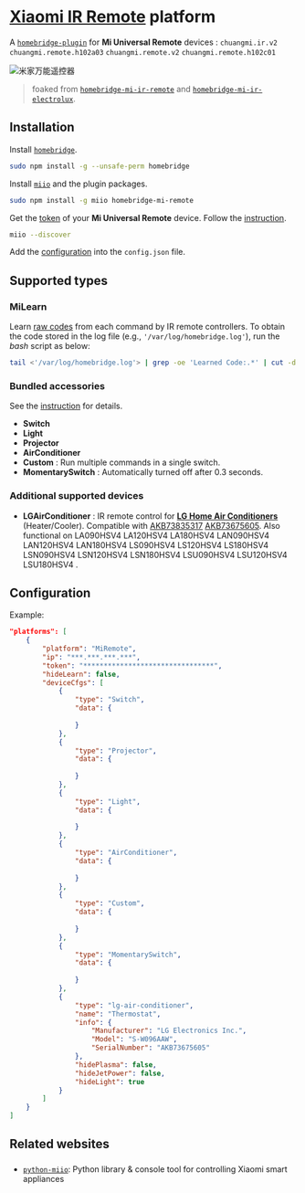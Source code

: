 # [**Xiaomi IR Remote**](https://www.home-assistant.io/integrations/remote.xiaomi_miio) platform

A [`homebridge-plugin`](https://www.npmjs.com/search?q=keywords:homebridge-plugin) for **Mi Universal Remote** devices
: `chuangmi.ir.v2` `chuangmi.remote.h102a03` `chuangmi.remote.v2` `chuangmi.remote.h102c01`

![米家万能遥控器](http://cdn.cnbj1.fds.api.mi-img.com/mi-mall/6c94b247060499a08307809ab8dcf5e1.jpg)

> foaked from [`homebridge-mi-ir-remote`](https://www.npmjs.com/package/homebridge-mi-ir-remote/v/0.1.0) and [`homebridge-mi-ir-electrolux`](https://www.npmjs.com/package/homebridge-mi-ir-electrolux/v/0.2.2).

## Installation

Install [`homebridge`](https://github.com/nfarina/homebridge/blob/master/README.md).

```bash
sudo npm install -g --unsafe-perm homebridge
``` 

Install [`miio`](https://github.com/aholstenson/miio/blob/master/README.md) and the plugin packages.

```bash
sudo npm install -g miio homebridge-mi-remote
```

Get the [token](https://github.com/jghaanstra/com.xiaomi-miio/blob/master/docs/obtain_token.md) of your **Mi Universal Remote** device. Follow the [instruction](https://www.home-assistant.io/integrations/vacuum.xiaomi_miio/#retrieving-the-access-token).

```bash
miio --discover
```

Add the [configuration](#configuration) into the `config.json` file.

## Supported types

### MiLearn

Learn [raw codes](https://www.home-assistant.io/integrations/remote.xiaomi_miio/#raw) from each command by IR remote controllers. To obtain the code stored in the log file (e.g., `'/var/log/homebridge.log'`), run the _bash_ script as below:
```bash
tail <'/var/log/homebridge.log'> | grep -oe 'Learned Code:.*' | cut -d ' ' -f3 | tail -1
```

### Bundled accessories

See the [instruction](https://github.com/WestCoast5550/homebridge-mi-ir-remote/blob/master/README.md#supported-types) for details. 

* **Switch**
* **Light**
* **Projector**
* **AirConditioner**
* **Custom**
: Run multiple commands in a single switch. 
* **MomentarySwitch**
: Automatically turned off after 0.3 seconds. 

### Additional supported devices

* **LGAirConditioner**
: IR remote control for [**LG Home Air Conditioners**](https://www.lg.com/my/home-air-conditioners) (Heater/Cooler). Compatible with [AKB73835317](https://www.google.com/search?q=AKB73835317) [AKB73675605](https://www.google.com/search?q=AKB73675605). Also functional on LA090HSV4 LA120HSV4 LA180HSV4 LAN090HSV4 LAN120HSV4 LAN180HSV4 LS090HSV4 LS120HSV4 LS180HSV4 LSN090HSV4 LSN120HSV4 LSN180HSV4 LSU090HSV4 LSU120HSV4 LSU180HSV4 . 

## Configuration 

Example:
```json
"platforms": [
    {
        "platform": "MiRemote",
        "ip": "***.***.***.***",
        "token": "********************************",
        "hideLearn": false,
        "deviceCfgs": [
            {
                "type": "Switch",
                "data": {
                    
                }
            },
            {
                "type": "Projector",
                "data": {
                    
                }
            },
            {
                "type": "Light",
                "data": {
                    
                }
            },
            {
                "type": "AirConditioner",
                "data": {
                    
                }
            },
            {
                "type": "Custom",
                "data": {
                    
                }
            },
            {
                "type": "MomentarySwitch",
                "data": {
                    
                }
            },
            {
                "type": "lg-air-conditioner",
                "name": "Thermostat",
                "info": {
                    "Manufacturer": "LG Electronics Inc.",
                    "Model": "S-W096AAW",
                    "SerialNumber": "AKB73675605"
                },
                "hidePlasma": false,
                "hideJetPower": false,
                "hideLight": true
            }
        ]
    }
]
```

## Related websites
###

* [`python-miio`](https://github.com/rytilahti/python-miio): Python library & console tool for controlling Xiaomi smart appliances